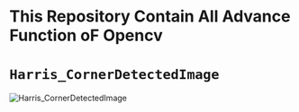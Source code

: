 # This Repository Contain All Advance Function oF Opencv



# `Harris_CornerDetectedImage`
![Harris_CornerDetectedImage](https://user-images.githubusercontent.com/98689629/191091933-d1af4d81-b216-4d58-9675-f6ee17ad6eb2.png)
